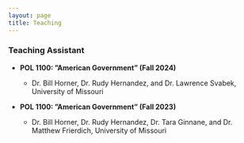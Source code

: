 ```yaml
---
layout: page
title: Teaching
---
```

### Teaching Assistant 
- **POL 1100: ”American Government” (Fall 2024)**
    - Dr. Bill Horner, Dr. Rudy Hernandez, and Dr. Lawrence Svabek, University of Missouri

- **POL 1100: ”American Government” (Fall 2023)**
    - Dr. Bill Horner, Dr. Rudy Hernandez, Dr. Tara Ginnane, and Dr. Matthew Frierdich, University of Missouri
